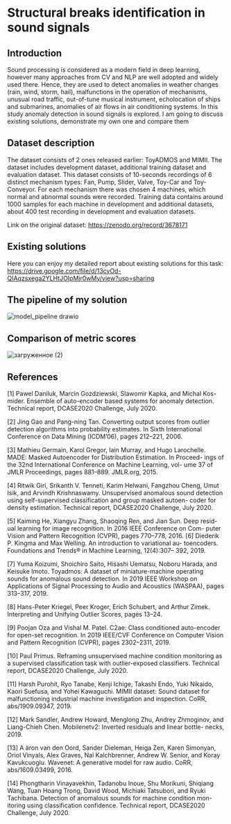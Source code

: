 # Structural breaks identification in sound signals
## Introduction
Sound processing is considered as a modern
field in deep learning, however many
approaches from CV and NLP are well
adopted and widely used there. Hence, they
are used to detect anomalies in weather
changes (rain, wind, storm, hail), malfunctions
in the operation of mechanisms, unusual road
traffic, out-of-tune musical instrument,
echolocation of ships and submarines,
anomalies of air flows in air conditioning
systems.
In this study anomaly detection in sound
signals is explored. I am going to discuss
existing solutions, demonstrate my own one
and compare them
## Dataset description
The dataset consists of 2 ones released earlier:
ToyADMOS and MIMII. The dataset includes
development dataset, additional training dataset and
evaluation dataset. This dataset consists of
10-seconds recordings of 6 distinct mechanism types:
Fan, Pump, Slider, Valve, Toy-Car and Toy-Conveyor.
For each mechanism there was chosen 4 machines,
which normal and abnormal sounds were recorded.
Training data contains around 1000 samples for each
machine in development and additional datasets,
about 400 test recording in development and
evaluation datasets.

Link on the original dataset: https://zenodo.org/record/3678171

## Existing solutions 
Here you can enjoy my detailed report about existing solutions for this task: https://drive.google.com/file/d/13cyOd-QIAqzsxega2YLHtJOIpMjr0wMy/view?usp=sharing
## The pipeline of my solution
![model_pipeline drawio](https://github.com/REDISKA3000/course_prj/assets/49620289/2d53b8c4-143c-470c-b765-21678687e622)
## Comparison of metric scores
![загруженное (2)](https://github.com/REDISKA3000/course_prj/assets/49620289/5c7e6b53-0426-46c6-ae06-8f15e081d66f)
## References
[1] Pawel Daniluk, Marcin Gozdziewski, Slawomir Kapka, and Michal Kos-
mider. Ensemble of auto-encoder based systems for anomaly detection.
Technical report, DCASE2020 Challenge, July 2020.

[2] Jing Gao and Pang-ning Tan. Converting output scores from outlier
detection algorithms into probability estimates. In Sixth International
Conference on Data Mining (ICDM’06), pages 212–221, 2006.

[3] Mathieu Germain, Karol Gregor, Iain Murray, and Hugo Larochelle.
MADE: Masked Autoencoder for Distribution Estimation. In Proceed-
ings of the 32nd International Conference on Machine Learning, vol-
ume 37 of JMLR Proceedings, pages 881–889. JMLR.org, 2015.

[4] Ritwik Giri, Srikanth V. Tenneti, Karim Helwani, Fangzhou Cheng,
Umut Isik, and Arvindh Krishnaswamy. Unsupervised anomalous sound
detection using self-supervised classification and group masked autoen-
coder for density estimation. Technical report, DCASE2020 Challenge,
July 2020.

[5] Kaiming He, Xiangyu Zhang, Shaoqing Ren, and Jian Sun. Deep resid-
ual learning for image recognition. In 2016 IEEE Conference on Com-
puter Vision and Pattern Recognition (CVPR), pages 770–778, 2016.
[6] Diederik P. Kingma and Max Welling. An introduction to variational au-
toencoders. Foundations and Trends® in Machine Learning, 12(4):307–
392, 2019.

[7] Yuma Koizumi, Shoichiro Saito, Hisashi Uematsu, Noboru Harada, and
Keisuke Imoto. Toyadmos: A dataset of miniature-machine operating
sounds for anomalous sound detection. In 2019 IEEE Workshop on
Applications of Signal Processing to Audio and Acoustics (WASPAA),
pages 313–317, 2019.

[8] Hans-Peter Kriegel, Peer Kroger, Erich Schubert, and Arthur Zimek.
Interpreting and Unifying Outlier Scores, pages 13–24.

[9] Poojan Oza and Vishal M. Patel. C2ae: Class conditioned auto-encoder
for open-set recognition. In 2019 IEEE/CVF Conference on Computer
Vision and Pattern Recognition (CVPR), pages 2302–2311, 2019.

[10] Paul Primus. Reframing unsupervised machine condition monitoring as
a supervised classification task with outlier-exposed classifiers. Technical
report, DCASE2020 Challenge, July 2020.

[11] Harsh Purohit, Ryo Tanabe, Kenji Ichige, Takashi Endo, Yuki Nikaido,
Kaori Suefusa, and Yohei Kawaguchi. MIMII dataset: Sound dataset for
malfunctioning industrial machine investigation and inspection. CoRR,
abs/1909.09347, 2019.

[12] Mark Sandler, Andrew Howard, Menglong Zhu, Andrey Zhmoginov, and
Liang-Chieh Chen. Mobilenetv2: Inverted residuals and linear bottle-
necks, 2019.

[13] A ̈aron van den Oord, Sander Dieleman, Heiga Zen, Karen Simonyan,
Oriol Vinyals, Alex Graves, Nal Kalchbrenner, Andrew W. Senior, and
Koray Kavukcuoglu. Wavenet: A generative model for raw audio. CoRR,
abs/1609.03499, 2016.

[14] Phongtharin Vinayavekhin, Tadanobu Inoue, Shu Morikuni, Shiqiang
Wang, Tuan Hoang Trong, David Wood, Michiaki Tatsubori, and Ryuki
Tachibana. Detection of anomalous sounds for machine condition mon-
itoring using classification confidence. Technical report, DCASE2020
Challenge, July 2020.
